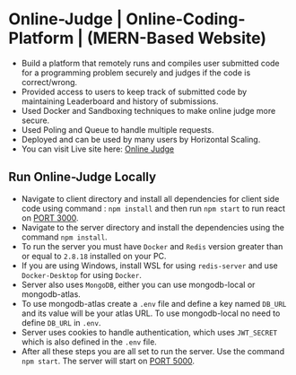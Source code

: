 # Online-Judge | Online-Coding-Platform | (MERN-Based Website)

- Build a platform that remotely runs and compiles user submitted code for a programming problem securely and judges if the code is correct/wrong.
- Provided access to users to keep track of submitted code by maintaining Leaderboard and history of submissions.
- Used Docker and Sandboxing techniques to make online judge more secure.
- Used Poling and Queue to handle multiple requests.
- Deployed and can be used by many users by Horizontal Scaling.
- You can visit Live site here: <a href="https://bit.ly/oj-am4n" target="_blank">Online Judge</a>

## Run Online-Judge Locally

- Navigate to client directory and install all dependencies for client side code using command : `npm install` and then run `npm start` to run react on <a href="https://localhost:3000" target="_blank">PORT 3000</a>.
- Navigate to the server directory and install the dependencies using the command `npm install`.
- To run the server you must have `Docker` and `Redis` version greater than or equal to `2.8.18` installed on your PC.
- If you are using Windows, install WSL for using `redis-server` and use `Docker-Desktop` for using `Docker`.
- Server also uses `MongoDB`, either you can use mongodb-local or mongodb-atlas.
- To use mongodb-atlas create a `.env` file and define a key named `DB_URL` and its value will be your atlas URL. To use mongodb-local no need to define `DB_URL` in `.env`.
- Server uses cookies to handle authentication, which uses `JWT_SECRET` which is also defined in the `.env` file.
- After all these steps you are all set to run the server. Use the command `npm start`. The server will start on <a href="https://localhost:5000" target="_blank">PORT 5000</a>.

